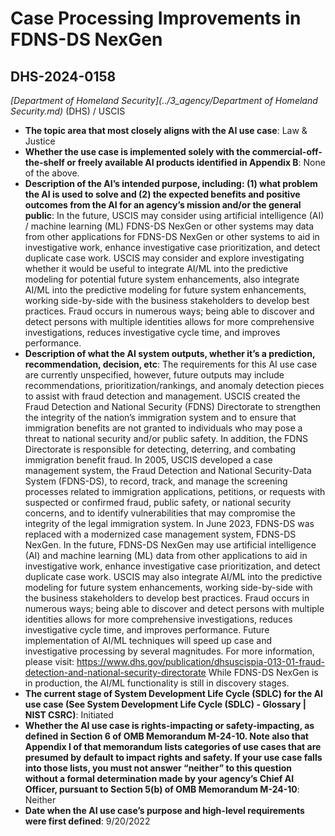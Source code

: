 # Case Processing Improvements in FDNS-DS NexGen
## DHS-2024-0158
_[Department of Homeland Security](../3_agency/Department of Homeland Security.md)_ (DHS) / USCIS


+ **The topic area that most closely aligns with the AI use case**: Law & Justice
+ **Whether the use case is implemented solely with the commercial-off-the-shelf or freely available AI products identified in Appendix B**: None of the above.
+ **Description of the AI’s intended purpose, including: (1) what problem the AI is used to solve and (2) the expected benefits and positive outcomes from the AI for an agency’s mission and/or the general public**: In the future, USCIS may consider using artificial intelligence (AI) / machine learning (ML)  FDNS-DS NexGen or other systems  may data from other applications for FDNS-DS NexGen or other systems to aid in investigative work, enhance investigative case prioritization, and detect duplicate case work. USCIS may consider and explore investigating whether it would be useful to integrate AI/ML into the predictive modeling for potential future system enhancements, also integrate AI/ML into the predictive modeling for future system enhancements, working side-by-side with the business stakeholders to develop best practices. Fraud occurs in numerous ways; being able to discover and detect persons with multiple identities allows for more comprehensive investigations, reduces investigative cycle time, and improves performance.
+ **Description of what the AI system outputs, whether it’s a prediction, recommendation, decision, etc**: The requirements for this AI use case are currently unspecified, however, future outputs may include recommendations, prioritization/rankings, and anomaly detection pieces to assist with fraud detection and management.
USCIS created the Fraud Detection and National Security (FDNS) Directorate to strengthen the integrity of the nation’s immigration system and to ensure that immigration benefits are not granted to individuals who may pose a threat to national security and/or public safety. In addition, the FDNS Directorate is responsible for detecting, deterring, and combating immigration benefit fraud.  In 2005, USCIS developed a case management system, the Fraud Detection and National Security-Data System (FDNS-DS), to record, track, and manage the screening processes related to immigration applications, petitions, or requests with suspected or confirmed fraud, public safety, or national security concerns, and to identify vulnerabilities that may compromise the integrity of the legal immigration system.  In June 2023, FDNS-DS was replaced with a modernized case management system, FDNS-DS NexGen.  In the future, FDNS-DS NexGen may use artificial intelligence (AI) and machine learning (ML) data from other applications to aid in investigative work, enhance investigative case prioritization, and detect duplicate case work. USCIS may also integrate AI/ML into the predictive modeling for future system enhancements, working side-by-side with the business stakeholders to develop best practices. Fraud occurs in numerous ways; being able to discover and detect persons with multiple identities allows for more comprehensive investigations, reduces investigative cycle time, and improves performance. Future implementation of AI/ML techniques will speed up case and investigative processing by several magnitudes. For more information, please visit: https://www.dhs.gov/publication/dhsuscispia-013-01-fraud-detection-and-national-security-directorate  While FDNS-DS NexGen is in production, the AI/ML functionality is still in discovery stages. 
+ **The current stage of System Development Life Cycle (SDLC) for the AI use case (See System Development Life Cycle (SDLC) - Glossary | NIST CSRC)**: Initiated
+ **Whether the AI use case is rights-impacting or safety-impacting, as defined in Section 6 of OMB Memorandum M-24-10. Note also that Appendix I of that memorandum lists categories of use cases that are presumed by default to impact rights and safety. If your use case falls into those lists, you must not answer “neither” to this question without a formal determination made by your agency’s Chief AI Officer, pursuant to Section 5(b) of OMB Memorandum M-24-10**: Neither
+ **Date when the AI use case’s purpose and high-level requirements were first defined**: 9/20/2022